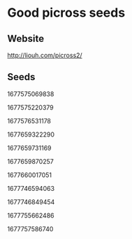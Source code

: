 # Good picross seeds
## Website
http://liouh.com/picross2/
## Seeds
1677575069838

1677575220379

1677576531178

1677659322290

1677659731169

1677659870257

1677660017051

1677746594063

1677746849454

1677755662486

1677757586740
